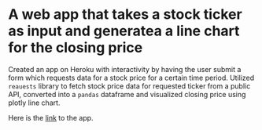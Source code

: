 # A web app that takes a stock ticker as input and generatea a line chart for the closing price

Created an app on Heroku with interactivity by having the user submit a form which requests data for a stock price for a certain time period. Utilized `reauests` library to fetch stock price data for requested ticker from a public API, converted into a `pandas` dataframe and visualized closing price using plotly line chart.

Here is the [link](https://umitv-dataincubator-project.herokuapp.com/) to the app.

